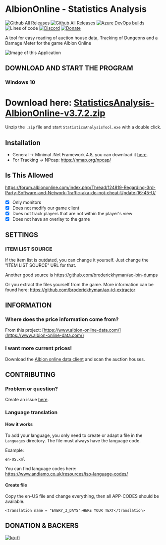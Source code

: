 # AlbionOnline - Statistics Analysis
[![Github All Releases](https://img.shields.io/github/v/release/Triky313/AlbionOnline-StatisticsAnalysis)](https://github.com/Triky313/AlbionOnline-StatisticsAnalysis/releases) 
[![Github All Releases](https://img.shields.io/github/downloads/Triky313/AlbionOnline-StatisticsAnalysis/total.svg)](https://github.com/Triky313/AlbionOnline-StatisticsAnalysis/releases) 
[![Azure DevOps builds](https://img.shields.io/azure-devops/build/triky313/6a04e3a7-7acd-43e1-b81f-c117253b16de/1)](https://triky313.visualstudio.com/AlbionOnline-StatisticsAnalysis/_build?definitionId=1) 
![Lines of code](https://img.shields.io/tokei/lines/github/Triky313/AlbionOnline-StatisticsAnalysis) 
[![Discord](https://img.shields.io/badge/discord-join-blueviolet)](https://discord.gg/6dGTvuF5nJ) 
[![Donate](https://img.shields.io/badge/paypal-donate-1e477a)](https://www.paypal.me/schultzaaron) 

A tool for easy reading of auction house data, Tracking of Dungeons and a Damage Meter for the game Albion Online

![Image of this Application](https://github.com/Triky313/AlbionOnline-StatisticsAnalysis/blob/master/StatisticsAnalysisTool.png?raw=true)

## DOWNLOAD AND START THE PROGRAM
### Windows 10
# Download here: [StatisticsAnalysis-AlbionOnline-v3.7.2.zip](https://github.com/Triky313/AlbionOnline-StatisticsAnalysis/releases/download/3.7.2/StatisticsAnalysis-AlbionOnline-v3.7.2.zip)
Unzip the `.zip` file and start `StatisticsAnalysisTool.exe` with a double click.

## Installation
 - General -> Minimal .Net Framework 4.8, you can download it [here](https://dotnet.microsoft.com/download).
 - For Tracking -> NPcap: https://nmap.org/npcap/
 
## Is This Allowed
https://forum.albiononline.com/index.php/Thread/124819-Regarding-3rd-Party-Software-and-Network-Traffic-aka-do-not-cheat-Update-16-45-U/

- [x] Only monitors
- [x] Does not modify our game client
- [x] Does not track players that are not within the player's view
- [x] Does not have an overlay to the game

## SETTINGS 

### ITEM LIST SOURCE
If the item list is outdated, you can change it yourself. Just change the "ITEM LIST SOURCE" URL for that. 

Another good source is https://github.com/broderickhyman/ao-bin-dumps

Or you extract the files yourself from the game. More information can be found here: https://github.com/broderickhyman/ao-id-extractor


## INFORMATION

### Where does the price information come from?
From this project: [https://www.albion-online-data.com/](https://www.albion-online-data.com/)

### I want more current prices!
Download the [Albion online data client](https://www.albion-online-data.com/) and scan the auction houses.


## CONTRIBUTING

### Problem or question?
Create an issue [here](https://github.com/Triky313/AlbionOnline-StatisticsAnalysis/issues).

### Language translation

#### How it works
To add your language, you only need to create or adapt a file in the `Languages` directory.
The file must always have the language code. 

Example:
```
en-US.xml
```

You can find language codes here: https://www.andiamo.co.uk/resources/iso-language-codes/

#### Create file
Copy the en-US file and change everything, then all APP-CODES should be available. 
```
<translation name = "EVERY_3_DAYS">HERE YOUR TEXT</translation>
```


## DONATION & BACKERS
[![ko-fi](https://www.ko-fi.com/img/githubbutton_sm.svg)](https://ko-fi.com/N4N81FD7A)
